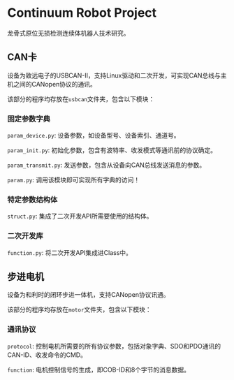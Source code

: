 # Continuum Robot Project
龙骨式原位无损检测连续体机器人技术研究。

## CAN卡
设备为致远电子的USBCAN-II，支持Linux驱动和二次开发，可实现CAN总线与主机之间的CANopen协议的通讯。

该部分的程序均存放在`usbcan`文件夹，包含以下模块：

### 固定参数字典
`param_device.py`: 设备参数，如设备型号、设备索引、通道号。

`param_init.py`: 初始化参数，包含有波特率、收发模式等通讯前的协议确定。

`param_transmit.py`: 发送参数，包含从设备向CAN总线发送消息的参数。

`param.py`: 调用该模块即可实现所有字典的访问！

### 特定参数结构体
`struct.py`: 集成了二次开发API所需要使用的结构体。

### 二次开发库
`function.py`: 将二次开发API集成进Class中。

## 步进电机
设备为和利时的闭环步进一体机，支持CANopen协议讯通。

该部分的程序均存放在`motor`文件夹，包含以下模块：

### 通讯协议
`protocol`: 控制电机所需要的所有协议参数，包括对象字典、SDO和PDO通讯的CAN-ID、收发命令的CMD。

`function`: 电机控制信号的生成，即COB-ID和8个字节的消息数据。